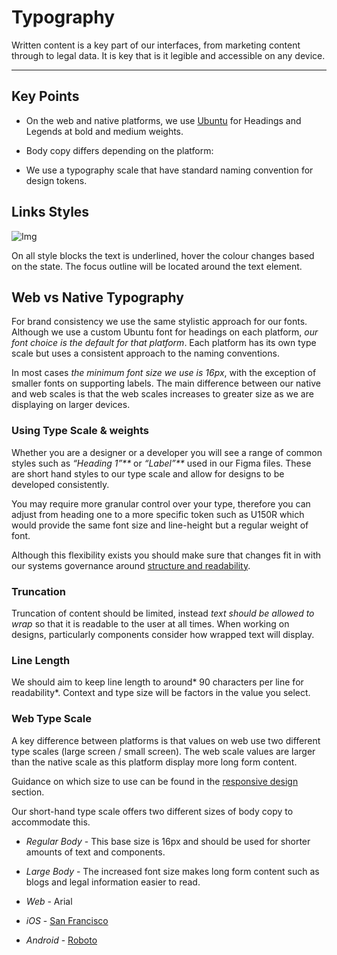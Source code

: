 
# Typography

Written content is a key part of our interfaces, from marketing content through to legal data. It is key that is it legible and accessible on any device.

---

## Key Points

- On the web and native platforms, we use [Ubuntu](https://fonts.google.com/specimen/Ubuntu?query=ubuntu) for Headings and Legends at bold and medium weights. 

- Body copy differs depending on the platform:

- We use a typography scale that have standard naming convention for design tokens.

## Links Styles

![Img](https://studio-assets.supernova.io/design-systems/16150/7c166847-f5f5-4ecb-851e-90cc17f132bb.png?Expires=1980201600&Policy=eyJTdGF0ZW1lbnQiOlt7IlJlc291cmNlIjoiaHR0cHM6Ly9zdHVkaW8tYXNzZXRzLnN1cGVybm92YS5pby9kZXNpZ24tc3lzdGVtcy8xNjE1MC83YzE2Njg0Ny1mNWY1LTRlY2ItODUxZS05MGNjMTdmMTMyYmIucG5nIiwiQ29uZGl0aW9uIjp7IkRhdGVMZXNzVGhhbiI6eyJBV1M6RXBvY2hUaW1lIjoxOTgwMjAxNjAwfX19XX0_&Signature=gMyroq00Ka44cHNti3wuJ4L2JJ2aWC8-jaePraBFmKi0hU3PJja4Jvap7zNGd0B0sj-7Ank-j3BR4B9eivQ-xBRWahOICmBEPMdoHFFR-JHUQbtSaZLJ1W8AeAEx68UdZEicOr4kqZGFgY525Keo4hPynjIBRBjBv-A0JV82aOjRs2kbgMsiBZ4xTTshwykh4k0XMoyY~cX9yUMaxccOWutr2eKoejInvAmprd~9OKalzlvjDtGEBE09fqUTbae6S2gu288QiflqKqBNfkVs7BPOOd~zchKtCFx5PtnbIQOLT9eUoAgM5~wLVPDJdjp9xiq1P3JK6~8ZBLVR~GOHqA__&Key-Pair-Id=APKAJGK34LCCAUR7N6LA)

On all style blocks the text is underlined, hover the colour changes based on the state. The focus outline will be located around the text element.

## Web vs Native Typography

For brand consistency we use the same stylistic approach for our fonts. Although we use a custom Ubuntu font for headings on each platform, *our font choice is the default for that platform*. Each platform has its own type scale but uses a consistent approach to the naming conventions.

In most cases *the minimum font size we use is 16px*, with the exception of smaller fonts on supporting labels. The main difference between our native and web scales is that the web scales increases to greater size as we are displaying on larger devices.

### Using Type Scale & weights

Whether you are a designer or a developer you will see a range of common styles such as _“Heading 1”**_ or _“Label”**_ used in our Figma files. These are short hand styles to our type scale and allow for designs to be developed consistently.

You may require more granular control over your type, therefore you can adjust from heading one to a more specific token such as U150R which would provide the same font size and line-height but a regular weight of font.

Although this flexibility exists you should make sure that changes fit in with our systems governance around [structure and readability]().

### Truncation

Truncation of content should be limited, instead *text should be allowed to wrap* so that it is readable to the user at all times. When working on designs, particularly components consider how wrapped text will display.

### Line Length

We should aim to keep line length to around* 90 characters per line for readability*. Context and type size will be factors in the value you select.

### Web Type Scale

A key difference between platforms is that values on web use two different type scales (large screen / small screen). The web scale values are larger than the native scale as this platform display more long form content.

Guidance on which size to use can be found in the [responsive design]() section.

Our short-hand type scale offers two different sizes of body copy to accommodate this.

- *Regular Body* - This base size is 16px and should be used for shorter amounts of text and components.

- *Large Body* - The increased font size makes long form content such as blogs and legal information easier to read.

- *Web* - Arial

- *iOS* - [San Francisco](https://developer.apple.com/fonts/)

- *Android* - [Roboto](https://fonts.google.com/specimen/Roboto?query=Roboto)